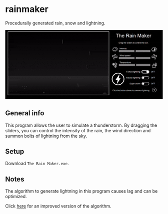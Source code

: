 # rainmaker
Procedurally generated rain, snow and lightning.

<img src="Pictures/showcase.gif">

## General info
This program allows the user to simulate a thunderstorm. By dragging the sliders, you can control the intensity of the rain, the wind direction and summon bolts of lightning from the sky. 
	
## Setup
Download `The Rain Maker.exe`.

## Notes
The algorithm to generate lightning in this program causes lag and can be optimized.

Click <a href="https://github.com/ChaseLean/procedural-lightning">here</a> for an improved version of the algorithm.
